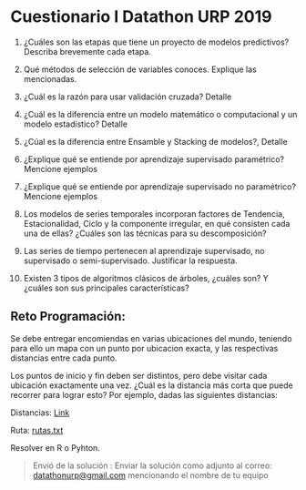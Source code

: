 # Cuestionario I Datathon URP 2019

 1. ¿Cuáles son las etapas que tiene un proyecto de modelos predictivos? Describa brevemente cada etapa.

 2. Qué métodos de selección de variables conoces. Explique las mencionadas.

 3. ¿Cuál es la razón para usar validación cruzada? Detalle

 4. ¿Cuál es la diferencia entre un modelo matemático o computacional y un modelo estadístico? Detalle

 5. ¿Cúal es la diferencia entre Ensamble y Stacking de modelos?, Detalle

 6. ¿Explique qué se entiende por aprendizaje supervisado paramétrico? Mencione ejemplos

 7. ¿Explique qué se entiende por aprendizaje supervisado no paramétrico? Mencione ejemplos

 8. Los modelos de series temporales incorporan factores de Tendencia, Estacionalidad, Ciclo y la componente irregular, en qué consisten cada una de ellas? ¿Cuáles son las técnicas para su descomposición?

 9. Las series de tiempo pertenecen al aprendizaje supervisado, no supervisado o semi-supervisado. Justificar la respuesta.

 10. Existen 3 tipos de algoritmos clásicos de árboles, ¿cuáles son? Y ¿cuáles son sus principales características?

## Reto Programación:

Se debe entregar encomiendas en varias ubicaciones del mundo, teniendo para ello un mapa con un punto por ubicacion exacta, y las respectivas distancias entre cada punto.

Los puntos de inicio y fin deben ser distintos, pero debe visitar cada ubicación exactamente una vez. ¿Cuál es la distancia más corta que puede recorrer para lograr esto? Por ejemplo, dadas las siguientes distancias:

Distancias: [Link](./problema.html)

Ruta: [rutas.txt](https://drive.google.com/file/d/16k_3DTmSFcahviQRVHxPcMCkOe2UmfIL/view?usp\u003dsharing)

Resolver en R o Pyhton.

> Envió de la solución : Enviar la solución como adjunto al correo: datathonurp@gmail.com mencionando el nombre de tu equipo


